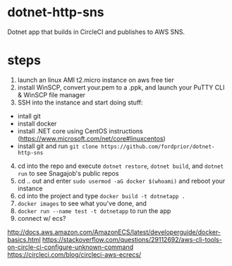 # dotnet-http-sns
Dotnet app that builds in CircleCI and publishes to AWS SNS.

# steps
1. launch an linux AMI t2.micro instance on aws free tier
2. install WinSCP, convert your.pem to a .ppk, and launch your PuTTY CLI & WinSCP file manager
3. SSH into the instance and start doing stuff:
* intall git
* install docker
* install .NET core using CentOS instructions (https://www.microsoft.com/net/core#linuxcentos)
* install git and run `git clone https://github.com/fordprior/dotnet-http-sns`
4. cd into the repo and execute `dotnet restore`, `dotnet build`, and `dotnet run` to see Snagajob's public repos
5. cd .. out and enter `sudo usermod -aG docker $(whoami)` and reboot your instance
6. cd into the project and type `docker build -t dotnetapp .`
7. `docker images` to see what you've done, and
8. `docker run --name test -t dotnetapp` to run the app
9. connect w/ ecs? 

http://docs.aws.amazon.com/AmazonECS/latest/developerguide/docker-basics.html
https://stackoverflow.com/questions/29112692/aws-cli-tools-on-circle-ci-configure-unknown-command
https://circleci.com/blog/circleci-aws-ecrecs/


